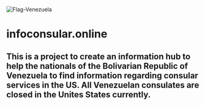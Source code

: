 ![Flag-Venezuela](https://user-images.githubusercontent.com/55994508/226018446-307c5202-45df-4898-875e-e4e4355909dc.jpg)

# infoconsular.online

## This is a project to create an information hub to help the nationals of the Bolivarian Republic of Venezuela to find information regarding consular services in the US. All Venezuelan consulates are closed in the Unites States currently.
